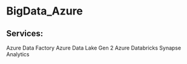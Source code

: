 # BigData_Azure
## Services:
Azure Data Factory
Azure Data Lake Gen 2
Azure Databricks
Synapse Analytics
